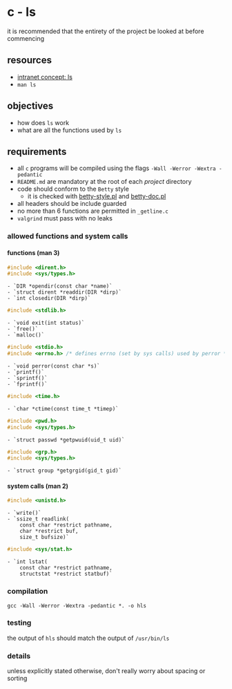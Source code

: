 # c - ls

it is recommended that the entirety of the project be looked at before
commencing

## resources

- [intranet concept: ls](https://intranet.hbtn.io/concepts/71)
- `man ls`

## objectives

- how does `ls` work
- what are all the functions used by `ls`

## requirements

- all `c` programs will be compiled using the flags
  `-Wall -Werror -Wextra -pedantic`
- `README.md` are mandatory at the root of each *project* directory
- code should conform to the `Betty` style
	- it is checked with [betty-style.pl]() and [betty-doc.pl]()
- all headers should be include guarded
- no more than 6 functions are permitted in `_getline.c`
- `valgrind` must pass with no leaks

### allowed functions and system calls

#### functions (man 3)

```c
#include <dirent.h>
#include <sys/types.h>
```
	- `DIR *opendir(const char *name)`
	- `struct dirent *readdir(DIR *dirp)`
	- `int closedir(DIR *dirp)`

```c
#include <stdlib.h>
```
	- `void exit(int status)`
	- `free()`
	- `malloc()`

```c
#include <stdio.h>
#include <errno.h> /* defines errno (set by sys calls) used by perror */
```
	- `void perror(const char *s)`
	- `printf()`
	- `sprintf()`
	- `fprintf()`

```c
#include <time.h>
```
	- `char *ctime(const time_t *timep)`

```c
#include <pwd.h>
#include <sys/types.h>
```
	- `struct passwd *getpwuid(uid_t uid)`

```c
#include <grp.h>
#include <sys/types.h>
```
	- `struct group *getgrgid(gid_t gid)`

#### system calls (man 2)

```c
#include <unistd.h>
```
	- `write()`
	- `ssize_t readlink(
		const char *restrict pathname,
		char *restrict buf,
		size_t bufsize)`

```c
#include <sys/stat.h>
```
	- `int lstat(
		const char *restrict pathname,
		structstat *restrict statbuf)`

### compilation

`gcc -Wall -Werror -Wextra -pedantic *. -o hls`

### testing

the output of `hls` should match the output of `/usr/bin/ls`

### details

unless explicitly stated otherwise, don't really worry about spacing or sorting
